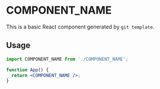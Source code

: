 # COMPONENT_NAME

This is a basic React component generated by `git template`.

## Usage

```jsx
import COMPONENT_NAME from './COMPONENT_NAME';

function App() {
  return <COMPONENT_NAME />;
}
